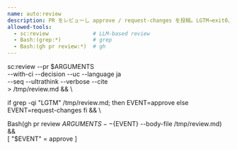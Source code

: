 ```yaml
---
name: auto:review
description: PR をレビューし approve / request-changes を投稿。LGTM→exit0、要修正→exit1。
allowed-tools:
  - sc:review              # LLM-based review
  - Bash:(grep:*)          # grep
  - Bash:(gh pr review:*)  # gh
---
```


sc:review --pr $ARGUMENTS \
          --with-ci --decision --uc --language ja \
          --seq --ultrathink --verbose --cite \
          > /tmp/review.md && \

if grep -qi "LGTM" /tmp/review.md; then
  EVENT=approve
else
  EVENT=request-changes
fi && \

Bash(gh pr review $ARGUMENTS --${EVENT} --body-file /tmp/review.md) && \
[ "$EVENT" = approve ]
